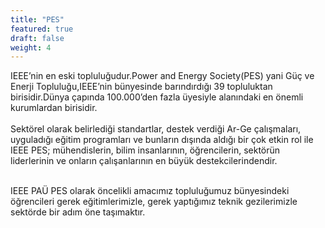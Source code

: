 ```yaml
---
title: "PES"
featured: true
draft: false
weight: 4
---
```


IEEE’nin en eski topluluğudur.Power and Energy Society(PES) yani Güç ve Enerji Topluluğu,IEEE’nin bünyesinde barındırdığı 39 topluluktan birisidir.Dünya çapında 100.000’den fazla üyesiyle alanındaki en önemli kurumlardan birisidir.<br><br>
Sektörel olarak belirlediği standartlar, destek verdiği Ar-Ge çalışmaları, uyguladığı eğitim programları ve bunların dışında aldığı bir çok etkin rol ile IEEE PES; mühendislerin, bilim insanlarının, öğrencilerin, sektörün liderlerinin ve onların çalışanlarının en büyük destekcilerindendir.<br><br>

IEEE PAÜ PES olarak öncelikli amacımız topluluğumuz bünyesindeki öğrencileri gerek eğitimlerimizle, gerek yaptığımız teknik gezilerimizle sektörde bir adım öne taşımaktır.<br><br>
